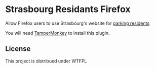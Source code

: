 # Strasbourg Residants Firefox

Allow Firefox users to use Strasbourg's website for [parking residents](https://residants.strasbourg.eu)

You will need [TamperMonkey](https://addons.mozilla.org/fr/firefox/addon/tampermonkey/) to install this plugin. 

## License

This project is distribued under WTFPL
